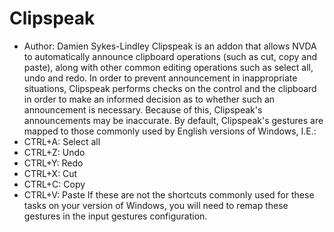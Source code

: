 # Clipspeak
* Author: Damien Sykes-Lindley
Clipspeak is an addon that allows NVDA to automatically announce clipboard operations (such as cut, copy and paste), along with other common editing operations such as select all, undo and redo.
In order to prevent announcement in inappropriate situations, Clipspeak performs checks on the control and the clipboard in order to make an informed decision as to whether such an announcement is necessary. Because of this, Clipspeak's announcements may be inaccurate.
By default, Clipspeak's gestures are mapped to those commonly used by English versions of Windows, I.E.:
* CTRL+A: Select all
* CTRL+Z: Undo
* CTRL+Y: Redo
* CTRL+X: Cut
* CTRL+C: Copy
* CTRL+V: Paste
If these are not the shortcuts commonly used for these tasks on your version of Windows, you will need to remap these gestures in the input gestures configuration.
